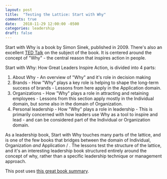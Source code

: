 ```yaml
---
layout: post
title:  "Testing the Lattice: Start with Why"
comments: true
date:   2018-11-29 12:00:00 -0500
categories: leadership
draft: false
---
```


Start with Why is a book by Simon Sinek, published in 2009. There's also an excellent [TED Talk](https://www.ted.com/talks/simon_sinek_how_great_leaders_inspire_action?language=en) on the subject of the book. It is centered around the concept of "Why" - the central reason that inspires action in people. 

Start with Why: How Great Leaders Inspire Action, is divided into 4 parts:

1) About Why - An overview of "Why" and it's role in decision making
2) Brands - How "Why" plays a key role is helping to shape the long-term success of brands - Lessons from here apply in the Application domain.
3) Organizations - How "Why" plays a role in attracting and retaining employees - Lessons from this section apply mostly in the Individual domain, but some also in the domain of Organization.
4) Personal leadership - How "Why" plays a role in leadership - This is primarily concerned with how leaders use Why as a tool to inspire and lead - and can be considered part of the Individual or Organization domain. 

As a leadership book, Start with Why touches many parts of the lattice, and is one of the few books that bridges between the domain of Individual, Organization _and_ Application / . The lessons test the structure of the lattice, and it's an interesting leadership book structured entirely around the concept of why, rather than a specific leadership technique or management approach.

This post uses [this great book summary](https://slooowdown.wordpress.com/2014/01/12/start-with-why-how-great-leaders-inspire-everyone-to-take-action-by-simon-sinek/).